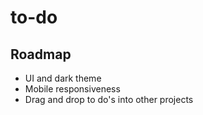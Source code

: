 # to-do

## Roadmap
- UI and dark theme
- Mobile responsiveness
- Drag and drop to do's into other projects



